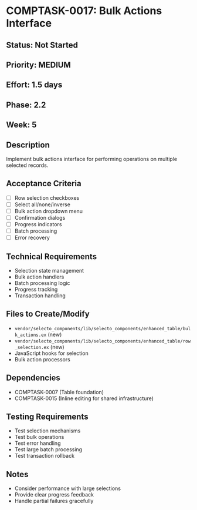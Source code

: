 # COMPTASK-0017: Bulk Actions Interface

## Status: Not Started
## Priority: MEDIUM
## Effort: 1.5 days
## Phase: 2.2
## Week: 5

## Description
Implement bulk actions interface for performing operations on multiple selected records.

## Acceptance Criteria
- [ ] Row selection checkboxes
- [ ] Select all/none/inverse
- [ ] Bulk action dropdown menu
- [ ] Confirmation dialogs
- [ ] Progress indicators
- [ ] Batch processing
- [ ] Error recovery

## Technical Requirements
- Selection state management
- Bulk action handlers
- Batch processing logic
- Progress tracking
- Transaction handling

## Files to Create/Modify
- `vendor/selecto_components/lib/selecto_components/enhanced_table/bulk_actions.ex` (new)
- `vendor/selecto_components/lib/selecto_components/enhanced_table/row_selection.ex` (new)
- JavaScript hooks for selection
- Bulk action processors

## Dependencies
- COMPTASK-0007 (Table foundation)
- COMPTASK-0015 (Inline editing for shared infrastructure)

## Testing Requirements
- Test selection mechanisms
- Test bulk operations
- Test error handling
- Test large batch processing
- Test transaction rollback

## Notes
- Consider performance with large selections
- Provide clear progress feedback
- Handle partial failures gracefully